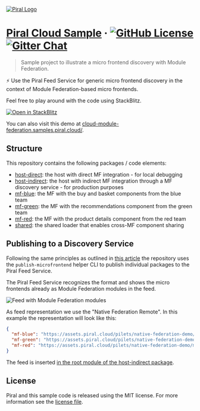 [![Piral Logo](https://github.com/smapiot/piral/raw/develop/docs/assets/logo.png)](https://piral.io)

# [Piral Cloud Sample](https://piral.cloud) &middot; [![GitHub License](https://img.shields.io/badge/license-MIT-blue.svg)](https://github.com/smapiot/piral/blob/main/LICENSE) [![Gitter Chat](https://badges.gitter.im/gitterHQ/gitter.png)](https://gitter.im/piral-io/community)

> Sample project to illustrate a micro frontend discovery with Module Federation.

:zap: Use the Piral Feed Service for generic micro frontend discovery in the context of Module Federation-based micro frontends.

Feel free to play around with the code using StackBlitz.

[![Open in StackBlitz](https://developer.stackblitz.com/img/open_in_stackblitz.svg)](https://stackblitz.com/github/piral-samples/piral-cloud-module-federation-demo)

You can also visit this demo at [cloud-module-federation.samples.piral.cloud/](https://cloud-module-federation.samples.piral.cloud/).

## Structure

This repository contains the following packages / code elements:

- [host-direct](./packages/host-direct/): the host with direct MF integration - for local debugging
- [host-indirect](./packages/host-indirect/): the host with indirect MF integration through a MF discovery service - for production purposes
- [mf-blue](./packages/mf-blue/): the MF with the buy and basket components from the blue team
- [mf-green](./packages/mf-green/): the MF with the recommendations component from the green team
- [mf-red](./packages/mf-red/): the MF with the product details component from the red team
- [shared](./packages/shared/): the shared loader that enables cross-MF component sharing

## Publishing to a Discovery Service

Following the same principles as outlined in [this article](https://dev.to/florianrappl/micro-frontend-discovery-the-driver-for-scalability-oai) the repository uses the `publish-microfrontend` helper CLI to publish individual packages to the Piral Feed Service.

The Piral Feed Service recognizes the format and shows the micro frontends already as Module Federation modules in the feed.

![Feed with Module Federation modules](./module-feed.png)

As feed representation we use the "Native Federation Remote". In this example the representation will look like this:

```json
{
  "mf-blue": "https://assets.piral.cloud/pilets/native-federation-demo/mf-blue/1.0.0/remoteEntry.js",
  "mf-green": "https://assets.piral.cloud/pilets/native-federation-demo/mf-green/1.0.0/remoteEntry.js",
  "mf-red": "https://assets.piral.cloud/pilets/native-federation-demo/mf-red/1.0.3/remoteEntry.js"
}
```

The feed is inserted [in the root module of the host-indirect package](./packages/host-indirect/src/index.ts).

## License

Piral and this sample code is released using the MIT license. For more information see the [license file](./LICENSE).
